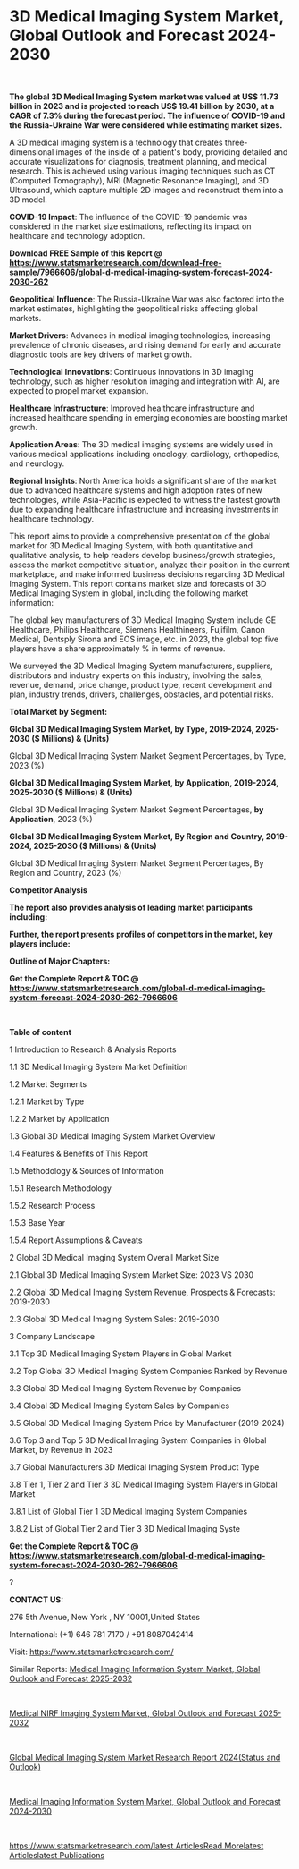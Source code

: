 <h1>3D Medical Imaging System Market, Global Outlook and Forecast 2024-2030</h1><br/><p><strong>The global 3D Medical Imaging System market was valued at US$ 11.73 billion in 2023 and is projected to reach US$ 19.41 billion by 2030, at a <strong>CAGR</strong> of 7.3% during the forecast period. The influence of COVID-19 and the Russia-Ukraine War were considered while estimating market sizes.</strong></p>
 
 
 
 <p>A 3D medical imaging system is a technology that creates three-dimensional images of the inside of a patient&#39;s body, providing detailed and accurate visualizations for diagnosis, treatment planning, and medical research. This is achieved using various imaging techniques such as CT (Computed Tomography), MRI (Magnetic Resonance Imaging), and 3D Ultrasound, which capture multiple 2D images and reconstruct them into a 3D model.</p>
 
 
 
 <p><strong>COVID-19 Impact</strong>: The influence of the COVID-19 pandemic was considered in the market size estimations, reflecting its impact on healthcare and technology adoption.</p>
 
 
 
 <p><strong>Download FREE Sample of this Report @ <a href="https://www.statsmarketresearch.com/download-free-sample/7966606/global-d-medical-imaging-system-forecast-2024-2030-262">https://www.statsmarketresearch.com/download-free-sample/7966606/global-d-medical-imaging-system-forecast-2024-2030-262</a></strong></p>
 
 
 
 <p><strong>Geopolitical Influence</strong>: The Russia-Ukraine War was also factored into the market estimates, highlighting the geopolitical risks affecting global markets.</p>
 
 
 
 <p><strong>Market Drivers</strong>: Advances in medical imaging technologies, increasing prevalence of chronic diseases, and rising demand for early and accurate diagnostic tools are key drivers of market growth.</p>
 
 
 
 <p><strong>Technological Innovations</strong>: Continuous innovations in 3D imaging technology, such as higher resolution imaging and integration with AI, are expected to propel market expansion.</p>
 
 
 
 <p><strong>Healthcare Infrastructure</strong>: Improved healthcare infrastructure and increased healthcare spending in emerging economies are boosting market growth.</p>
 
 
 
 <p><strong>Application Areas</strong>: The 3D medical imaging systems are widely used in various medical applications including oncology, cardiology, orthopedics, and neurology.</p>
 
 
 
 <p><strong>Regional Insights</strong>: North America holds a significant share of the market due to advanced healthcare systems and high adoption rates of new technologies, while Asia-Pacific is expected to witness the fastest growth due to expanding healthcare infrastructure and increasing investments in healthcare technology.</p>
 
 
 
 <p>This report aims to provide a comprehensive presentation of the global market for 3D Medical Imaging System, with both quantitative and qualitative analysis, to help readers develop business/growth strategies, assess the market competitive situation, analyze their position in the current marketplace, and make informed business decisions regarding 3D Medical Imaging System. This report contains market size and forecasts of 3D Medical Imaging System in global, including the following market information:</p>
 
 
 
 <p>The global key manufacturers of 3D Medical Imaging System include GE Healthcare, Philips Healthcare, Siemens Healthineers, Fujifilm, Canon Medical, Dentsply Sirona and EOS image, etc. in 2023, the global top five players have a share approximately % in terms of revenue.</p>
 
 
 
 <p>We surveyed the 3D Medical Imaging System manufacturers, suppliers, distributors and industry experts on this industry, involving the sales, revenue, demand, price change, product type, recent development and plan, industry trends, drivers, challenges, obstacles, and potential risks.</p>
 
 
 
 <p><strong>Total Market by Segment:</strong></p>
 
 
 
 <p><strong>Global 3D Medical Imaging System Market, by Type, 2019-2024, 2025-2030 ($ Millions) & (Units)</strong></p>
 
 
 
 <p>Global 3D Medical Imaging System Market Segment Percentages, by Type, 2023 (%)</p>
 
 
 
 <p><strong>Global 3D Medical Imaging System Market, <strong>by Application</strong>, 2019-2024, 2025-2030 ($ Millions) & (Units)</strong></p>
 
 
 
 <p>Global 3D Medical Imaging System Market Segment Percentages, <strong>by Application</strong>, 2023 (%)</p>
 
 
 
 <p><strong>Global 3D Medical Imaging System Market, By Region and Country, 2019-2024, 2025-2030 ($ Millions) & (Units)</strong></p>
 
 
 
 <p>Global 3D Medical Imaging System Market Segment Percentages, By Region and Country, 2023 (%)</p>
 
 
 
 <p><strong>Competitor Analysis</strong></p>
 
 
 
 <p><strong>The report also provides analysis of leading market participants including:</strong></p>
 
 
 
 <p><strong>Further, the report presents profiles of competitors in the market, <strong>key players</strong> include:</strong></p>
 
 
 
 <p><strong>Outline of Major Chapters:</strong></p>
 
 
 
 <div><b>Get the Complete Report & TOC @ <a href="https://www.statsmarketresearch.com/global-d-medical-imaging-system-forecast-2024-2030-262-7966606">https://www.statsmarketresearch.com/global-d-medical-imaging-system-forecast-2024-2030-262-7966606</a></b></div>
 
 
 
 <p><br />
 
 <b>Table of content</b></p>
 
 
 
 <p>1 Introduction to Research & Analysis Reports<br />
 
 1.1 3D Medical Imaging System Market Definition<br />
 
 1.2 Market Segments<br />
 
 1.2.1 Market by Type<br />
 
 1.2.2 Market by Application<br />
 
 1.3 Global 3D Medical Imaging System Market Overview<br />
 
 1.4 Features & Benefits of This Report<br />
 
 1.5 Methodology & Sources of Information<br />
 
 1.5.1 Research Methodology<br />
 
 1.5.2 Research Process<br />
 
 1.5.3 Base Year<br />
 
 1.5.4 Report Assumptions & Caveats<br />
 
 2 Global 3D Medical Imaging System Overall Market Size<br />
 
 2.1 Global 3D Medical Imaging System Market Size: 2023 VS 2030<br />
 
 2.2 Global 3D Medical Imaging System Revenue, Prospects & Forecasts: 2019-2030<br />
 
 2.3 Global 3D Medical Imaging System Sales: 2019-2030<br />
 
 3 Company Landscape<br />
 
 3.1 Top 3D Medical Imaging System Players in Global Market<br />
 
 3.2 Top Global 3D Medical Imaging System Companies Ranked by Revenue<br />
 
 3.3 Global 3D Medical Imaging System Revenue by Companies<br />
 
 3.4 Global 3D Medical Imaging System Sales by Companies<br />
 
 3.5 Global 3D Medical Imaging System Price by Manufacturer (2019-2024)<br />
 
 3.6 Top 3 and Top 5 3D Medical Imaging System Companies in Global Market, by Revenue in 2023<br />
 
 3.7 Global Manufacturers 3D Medical Imaging System Product Type<br />
 
 3.8 Tier 1, Tier 2 and Tier 3 3D Medical Imaging System Players in Global Market<br />
 
 3.8.1 List of Global Tier 1 3D Medical Imaging System Companies<br />
 
 3.8.2 List of Global Tier 2 and Tier 3 3D Medical Imaging Syste</p>
 
 
 
 <div><b>Get the Complete Report & TOC @ <a href="https://www.statsmarketresearch.com/global-d-medical-imaging-system-forecast-2024-2030-262-7966606">https://www.statsmarketresearch.com/global-d-medical-imaging-system-forecast-2024-2030-262-7966606</a></b></div>
 
 
 
 <p>? </p>
 
 
 
 <p><b>CONTACT US:</b><br />
 
 276 5th Avenue, New York , NY 10001,United States<br />
 
 International: (+1) 646 781 7170 / +91 8087042414<br />
 
 Visit: <a href="https://www.statsmarketresearch.com/">https://www.statsmarketresearch.com/</a><br />
 
 Similar Reports: <a href="https://www.statsmarketresearch.com/global-d-medical-imaging-system-forecast-2024-2030-262-7966606">Medical Imaging Information System Market, Global Outlook and Forecast 2025-2032</a><br />
 
 <br />
 
 <a href="https://www.statsmarketresearch.com/global-d-medical-imaging-system-forecast-2024-2030-262-7966606">Medical NIRF Imaging System Market, Global Outlook and Forecast 2025-2032</a><br />
 
 <br />
 
 <a href="https://www.statsmarketresearch.com/global-d-medical-imaging-system-forecast-2024-2030-262-7966606">Global Medical Imaging System Market Research Report 2024(Status and Outlook)</a><br />
 
 <br />
 
 <a href="https://www.statsmarketresearch.com/global-d-medical-imaging-system-forecast-2024-2030-262-7966606">Medical Imaging Information System Market, Global Outlook and Forecast 2024-2030</a><br />
 
 <br />
 
 <a href="https://gyeongbokgung.com">https://www.statsmarketresearch.com/</a><a href="https://hallyeomaritime.com">latest Articles</a><a href="https://jingwansa.com">Read More</a><a href="https://nguoiviet.jp/">latest Articles</a><a href="https://www.intelmarketresearch.com/">latest Publications</a></p>